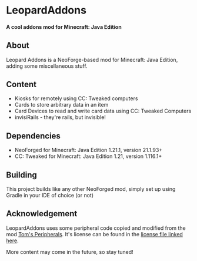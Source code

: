 # LeopardAddons
#### A cool addons mod for Minecraft: Java Edition

## About
Leopard Addons is a NeoForge-based mod for Minecraft: Java Edition, adding some miscellaneous stuff.

## Content
* Kiosks for remotely using CC: Tweaked computers
* Cards to store arbitrary data in an item
* Card Devices to read and write card data using CC: Tweaked Computers
* invisiRails - they're rails, but invisible!

## Dependencies
* NeoForged for Minecraft: Java Edition 1.21.1, version 21.1.93+
* CC: Tweaked for Minecraft: Java Edition 1.21, version 1.116.1+

## Building
This project builds like any other NeoForged mod, simply set up using Gradle in your IDE of choice (or not)

## Acknowledgement
LeopardAddons uses some peripheral code copied and modified from the mod [Tom's Peripherals](https://modrinth.com/mod/toms-peripherals). It's license can be found in the [license file linked here](TomsPeripherals_LICENSE).

More content may come in the future, so stay tuned!

